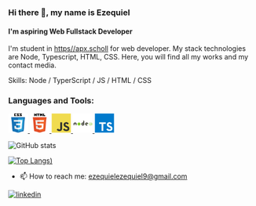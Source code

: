 ### Hi there 👋, my name is Ezequiel
####  I'm aspiring Web Fullstack Developer
I'm student in [https//apx.scholl](https://apx.school/) for web developer.
My stack technologies are Node, Typescript, HTML, CSS.
Here, you will find all my works and my contact media.

Skills: Node / TyperScript / JS / HTML / CSS

<h3 align="left">Languages and Tools:</h3>
<p align="left"> <a href="https://www.w3schools.com/css/" target="_blank" rel="noreferrer"> <img src="https://raw.githubusercontent.com/devicons/devicon/master/icons/css3/css3-original-wordmark.svg" alt="css3" width="40" height="40"/> </a> <a href="https://www.w3.org/html/" target="_blank" rel="noreferrer"> <img src="https://raw.githubusercontent.com/devicons/devicon/master/icons/html5/html5-original-wordmark.svg" alt="html5" width="40" height="40"/> </a> <a href="https://developer.mozilla.org/en-US/docs/Web/JavaScript" target="_blank" rel="noreferrer"> <img src="https://raw.githubusercontent.com/devicons/devicon/master/icons/javascript/javascript-original.svg" alt="javascript" width="40" height="40"/> </a> <a href="https://nodejs.org" target="_blank" rel="noreferrer"> <img src="https://raw.githubusercontent.com/devicons/devicon/master/icons/nodejs/nodejs-original-wordmark.svg" alt="nodejs" width="40" height="40"/> </a> <a href="https://www.typescriptlang.org/" target="_blank" rel="noreferrer"> <img src="https://raw.githubusercontent.com/devicons/devicon/master/icons/typescript/typescript-original.svg" alt="typescript" width="40" height="40"/> </a> </p>

![GitHub stats](https://github-readme-stats.vercel.app/api?username=ezequielgimenez&show_icons=true&theme=dracula)  

[![Top Langs](https://github-readme-stats.vercel.app/api/top-langs/?username=ezequielgimenez&theme=dracula))](https://github.com/anuraghazra/github-readme-stats)


- 📫 How to reach me: ezequielezequiel9@gmail.com 

[<img src='https://icons.iconarchive.com/icons/danleech/simple/256/linkedin-icon.png' alt='linkedin' height='40'>](https://www.linkedin.com/in/ezequielgimenez)  
